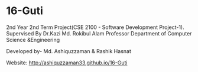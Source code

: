 16-Guti
=======

2nd Year 2nd Term Project(CSE 2100 - Software Development Project-1).
       		Supervised By
     Dr.Kazi Md. Rokibul Alam
        	Professor
   Department of Computer Science &Engineering

Developed by- 
  Md. Ashiquzzaman &
  Rashik Hasnat

Website: http://ashiquzzaman33.github.io/16-Guti
